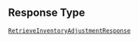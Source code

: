 ## Response Type

[`RetrieveInventoryAdjustmentResponse`](../../doc/models/retrieve-inventory-adjustment-response.md)
